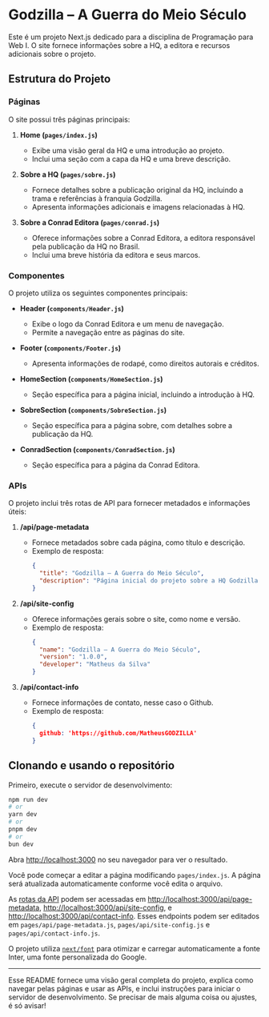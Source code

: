 # Godzilla – A Guerra do Meio Século

Este é um projeto Next.js dedicado para a disciplina de Programação para Web I. O site fornece informações sobre a HQ, a editora e recursos adicionais sobre o projeto.

## Estrutura do Projeto

### Páginas

O site possui três páginas principais:

1. **Home (`pages/index.js`)**
   - Exibe uma visão geral da HQ e uma introdução ao projeto.
   - Inclui uma seção com a capa da HQ e uma breve descrição.

2. **Sobre a HQ (`pages/sobre.js`)**
   - Fornece detalhes sobre a publicação original da HQ, incluindo a trama e referências à franquia Godzilla.
   - Apresenta informações adicionais e imagens relacionadas à HQ.

3. **Sobre a Conrad Editora (`pages/conrad.js`)**
   - Oferece informações sobre a Conrad Editora, a editora responsável pela publicação da HQ no Brasil.
   - Inclui uma breve história da editora e seus marcos.

### Componentes

O projeto utiliza os seguintes componentes principais:

- **Header (`components/Header.js`)**
  - Exibe o logo da Conrad Editora e um menu de navegação.
  - Permite a navegação entre as páginas do site.

- **Footer (`components/Footer.js`)**
  - Apresenta informações de rodapé, como direitos autorais e créditos.

- **HomeSection (`components/HomeSection.js`)**
  - Seção específica para a página inicial, incluindo a introdução à HQ.

- **SobreSection (`components/SobreSection.js`)**
  - Seção específica para a página sobre, com detalhes sobre a publicação da HQ.

- **ConradSection (`components/ConradSection.js`)**
  - Seção específica para a página da Conrad Editora.

### APIs

O projeto inclui três rotas de API para fornecer metadados e informações úteis:

1. **/api/page-metadata**
   - Fornece metadados sobre cada página, como título e descrição.
   - Exemplo de resposta:
     ```json
     {
       "title": "Godzilla – A Guerra do Meio Século",
       "description": "Página inicial do projeto sobre a HQ Godzilla – A Guerra de Meio Século."
     }
     ```

2. **/api/site-config**
   - Oferece informações gerais sobre o site, como nome e versão.
   - Exemplo de resposta:
     ```json
     {
       "name": "Godzilla – A Guerra do Meio Século",
       "version": "1.0.0",
       "developer": "Matheus da Silva"
     }
     ```

3. **/api/contact-info**
   - Fornece informações de contato, nesse caso o Github.
   - Exemplo de resposta:
     ```json
     {
       github: 'https://github.com/MatheusGODZILLA'
     }
     ```
## Clonando e usando o repositório

Primeiro, execute o servidor de desenvolvimento:

```bash
npm run dev
# or
yarn dev
# or
pnpm dev
# or
bun dev
```

Abra [http://localhost:3000](http://localhost:3000) no seu navegador para ver o resultado.

Você pode começar a editar a página modificando `pages/index.js`. A página será atualizada automaticamente conforme você edita o arquivo.

As [rotas da API](https://nextjs.org/docs/api-routes/introduction) podem ser acessadas em [http://localhost:3000/api/page-metadata](http://localhost:3000/api/page-metadata), [http://localhost:3000/api/site-config](http://localhost:3000/api/site-config), e [http://localhost:3000/api/contact-info](http://localhost:3000/api/contact-info). Esses endpoints podem ser editados em `pages/api/page-metadata.js`, `pages/api/site-config.js` e `pages/api/contact-info.js`.

O projeto utiliza [`next/font`](https://nextjs.org/docs/basic-features/font-optimization) para otimizar e carregar automaticamente a fonte Inter, uma fonte personalizada do Google.

---

Esse README fornece uma visão geral completa do projeto, explica como navegar pelas páginas e usar as APIs, e inclui instruções para iniciar o servidor de desenvolvimento. Se precisar de mais alguma coisa ou ajustes, é só avisar!
